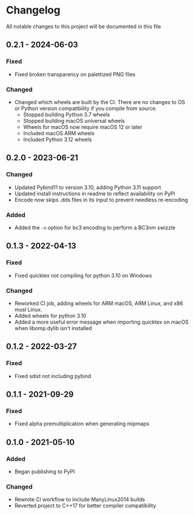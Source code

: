 # Changelog

All notable changes to this project will be documented in this file

## 0.2.1 - 2024-06-03

### Fixed

- Fixed broken transparency on palettized PNG files

### Changed

- Changed which wheels are built by the CI. There are no changes to OS or Python version compatibility if you compile from source.
	- Stopped building Python 3.7 wheels
	- Stopped building macOS universal wheels
	- Wheels for macOS now require macOS 12 or later
	- Included macOS ARM wheels 
	- Included Python 3.12 wheels


## 0.2.0 - 2023-06-21

### Changed

- Updated Pybind11 to version 3.10, adding Python 3.11 support
- Updated install instructions in readme to reflect availability on PyPI
- Encode now skips .dds files in its input to prevent needless re-encoding

### Added

- Added the `-n` option for bc3 encoding to perform a BC3nm swizzle


## 0.1.3 - 2022-04-13

### Fixed

- Fixed quicktex not compiling for python 3.10 on Windows

### Changed

- Reworked CI job, adding wheels for ARM macOS, ARM Linux, and x86 musl Linux.
- Added wheels for python 3.10
- Added a more useful error message when importing quicktex on macOS when libomp.dylib isn't installed


## 0.1.2 - 2022-03-27

### Fixed

- Fixed sdist not including pybind


## 0.1.1 - 2021-09-29

### Fixed

- Fixed alpha premultiplication when generating mipmaps


## 0.1.0 - 2021-05-10

### Added

- Began publishing to PyPI

### Changed

- Rewrote CI workflow to include ManyLinux2014 builds
- Reverted project to C++17 for better compiler compatibility